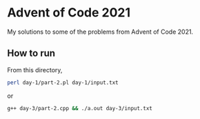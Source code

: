 # Advent of Code 2021

My solutions to some of the problems from Advent of Code 2021.

## How to run
From this directory, 

```bash
perl day-1/part-2.pl day-1/input.txt
```
or
```bash
g++ day-3/part-2.cpp && ./a.out day-3/input.txt
```
